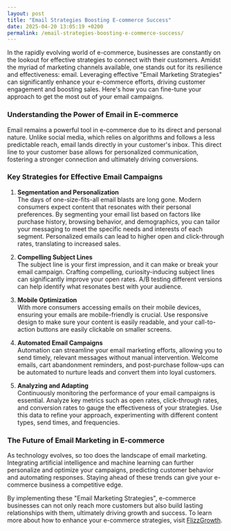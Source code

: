 ```yaml
---
layout: post
title: "Email Strategies Boosting E-commerce Success"
date: 2025-04-20 13:05:19 +0200
permalink: /email-strategies-boosting-e-commerce-success/
---
```



In the rapidly evolving world of e-commerce, businesses are constantly on the lookout for effective strategies to connect with their customers. Amidst the myriad of marketing channels available, one stands out for its resilience and effectiveness: email. Leveraging effective "Email Marketing Strategies" can significantly enhance your e-commerce efforts, driving customer engagement and boosting sales. Here's how you can fine-tune your approach to get the most out of your email campaigns.

### Understanding the Power of Email in E-commerce

Email remains a powerful tool in e-commerce due to its direct and personal nature. Unlike social media, which relies on algorithms and follows a less predictable reach, email lands directly in your customer's inbox. This direct line to your customer base allows for personalized communication, fostering a stronger connection and ultimately driving conversions.

### Key Strategies for Effective Email Campaigns

1. **Segmentation and Personalization**  
   The days of one-size-fits-all email blasts are long gone. Modern consumers expect content that resonates with their personal preferences. By segmenting your email list based on factors like purchase history, browsing behavior, and demographics, you can tailor your messaging to meet the specific needs and interests of each segment. Personalized emails can lead to higher open and click-through rates, translating to increased sales.

2. **Compelling Subject Lines**  
   The subject line is your first impression, and it can make or break your email campaign. Crafting compelling, curiosity-inducing subject lines can significantly improve your open rates. A/B testing different versions can help identify what resonates best with your audience.

3. **Mobile Optimization**  
   With more consumers accessing emails on their mobile devices, ensuring your emails are mobile-friendly is crucial. Use responsive design to make sure your content is easily readable, and your call-to-action buttons are easily clickable on smaller screens.

4. **Automated Email Campaigns**  
   Automation can streamline your email marketing efforts, allowing you to send timely, relevant messages without manual intervention. Welcome emails, cart abandonment reminders, and post-purchase follow-ups can be automated to nurture leads and convert them into loyal customers.

5. **Analyzing and Adapting**  
   Continuously monitoring the performance of your email campaigns is essential. Analyze key metrics such as open rates, click-through rates, and conversion rates to gauge the effectiveness of your strategies. Use this data to refine your approach, experimenting with different content types, send times, and frequencies.

### The Future of Email Marketing in E-commerce

As technology evolves, so too does the landscape of email marketing. Integrating artificial intelligence and machine learning can further personalize and optimize your campaigns, predicting customer behavior and automating responses. Staying ahead of these trends can give your e-commerce business a competitive edge.

By implementing these "Email Marketing Strategies", e-commerce businesses can not only reach more customers but also build lasting relationships with them, ultimately driving growth and success. To learn more about how to enhance your e-commerce strategies, visit [FlizzGrowth](https://flizzgrowth.com).